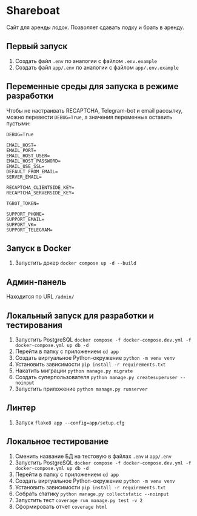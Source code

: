 # Shareboat

Сайт для аренды лодок. Позволяет сдавать лодку и брать в аренду. 

## Первый запуск

1. Создать файл `.env` по аналогии с файлом `.env.example`
2. Создать файл `app/.env` по аналогии с файлом `app/.env.example`

## Переменные среды для запуска в режиме разработки
Чтобы не настраивать RECAPTCHA, Telegram-bot и email рассылку, можно перевести `DEBUG=True`, а значения переменных оставить пустыми:
```
DEBUG=True

EMAIL_HOST=
EMAIL_PORT=
EMAIL_HOST_USER=
EMAIL_HOST_PASSWORD=
EMAIL_USE_SSL=
DEFAULT_FROM_EMAIL=
SERVER_EMAIL=

RECAPTCHA_CLIENTSIDE_KEY=
RECAPTCHA_SERVERSIDE_KEY=

TGBOT_TOKEN=

SUPPORT_PHONE=
SUPPORT_EMAIL=
SUPPORT_VK=
SUPPORT_TELEGRAM=
```

## Запуск в Docker

1. Запустить докер `docker compose up -d --build`

## Админ-панель
Находится по URL `/admin/`

## Локальный запуск для разработки и тестирования

1. Запустить PostgreSQL `docker compose -f docker-compose.dev.yml -f docker-compose.yml up db -d`
2. Перейти в папку с приложением `cd app`
3. Создать виртуальное Python-окружение `python -m venv venv`
4. Установить зависимости `pip install -r requirements.txt`
6. Накатить миграции `python manage.py migrate`
7. Создать суперпользователя `python manage.py createsuperuser --noinput`
8. Запустить приложение `python manage.py runserver`
 
## Линтер

1. Запуск `flake8 app --config=app/setup.cfg`

## Локальное тестирование

1. Сменить название БД на тестовую в файлах `.env` и `app/.env` 
2. Запустить PostgreSQL `docker compose -f docker-compose.dev.yml -f docker-compose.yml up db -d`
3. Перейти в папку с приложением `cd app`
4. Создать виртуальное Python-окружение `python -m venv venv`
5. Установить зависимости `pip install -r requirements.txt`
6. Собрать статику `python manage.py collectstatic --noinput`
7. Запустить тест `coverage run manage.py test -v 2`
8. Сформировать отчет `coverage html`